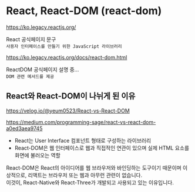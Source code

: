 # React, React-DOM (react-dom)

https://ko.legacy.reactjs.org/

React 공식페이지 문구  
`사용자 인터페이스를 만들기 위한 JavaScript 라이브러리`

https://ko.legacy.reactjs.org/docs/react-dom.html

ReactDOM 공식페이지 설명 중...  
`DOM 관련 메서드를 제공`

## React와 React-DOM이 나뉘게 된 이유

https://velog.io/@yeum0523/React-vs-React-DOM

https://medium.com/programming-sage/react-vs-react-dom-a0ed3aea9745

- React는 User Interface 컴포넌트 형태로 구성하는 라이브러리
- React-DOM은 웹 인터페이스로 웹과 직접적인 연관이 있으며 실제 HTML 요소를 화면에 불러오는 역할

React-DOM은 React의 아이디어를 웹 브라우저와 바인딩하는 도구이기 때문이며 이상적으로, 리액트는 브라우저 또는 웹과 아무런 관련이 없습니다.  
이것이, React-Native와 React-Three가 개발되고 사용되고 있는 이유입니다.
